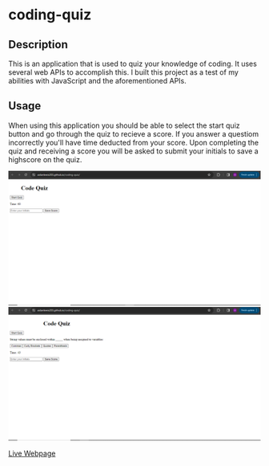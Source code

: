 # coding-quiz

## Description
This is an application that is used to quiz your knowledge of coding. It uses several web APIs to accomplish this. I built this project as a test of my abilities with JavaScript and the aforementioned APIs.

## Usage
When using this application you should be able to select the start quiz button and go through the quiz to recieve a score. If you answer a questiom incorrectly you'll have time deducted from your score. Upon completing the quiz and receiving a score you will be asked to submit your initials to save a highscore on the quiz.

![Screenshot 1](./assets/screenshots/codeQuiz1.png)
![Screenshot 2](./assets/screenshots/codeQuiz2.png)


[Live Webpage](https://aidanlewis203.github.io/coding-quiz/)